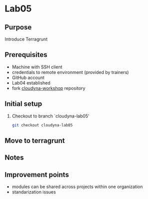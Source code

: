 # Lab05

## Purpose

Introduce Terragrunt

## Prerequisites

- Machine with SSH client
- credentials to remote environment (provided by trainers)
- GitHub account
- Lab04 established
- fork [cloudyna-workshop](https://github.com/VirtuslabCloudyna/cloudyna-workshop) repository

## Initial setup

1. Checkout to branch `cloudyna-lab05'
    ```bash
    git checkout cloudyna-lab05
    ```

## Move to terragrunt


## Notes

## Improvement points

- modules can be shared across projects within one organization
- standarization issues
